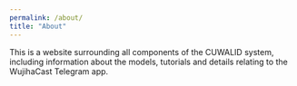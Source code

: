 ```yaml
---
permalink: /about/
title: "About"
---
```


This is a website surrounding all components of the CUWALID system, including information about the models, tutorials and details relating to the WujihaCast Telegram app. 